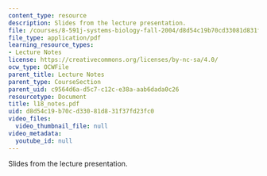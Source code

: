 ```yaml
---
content_type: resource
description: Slides from the lecture presentation.
file: /courses/8-591j-systems-biology-fall-2004/d8d54c19b70cd33081d831f37fd23fc0_l18_notes.pdf
file_type: application/pdf
learning_resource_types:
- Lecture Notes
license: https://creativecommons.org/licenses/by-nc-sa/4.0/
ocw_type: OCWFile
parent_title: Lecture Notes
parent_type: CourseSection
parent_uid: c9564d6a-d5c7-c12c-e38a-aab6dada0c26
resourcetype: Document
title: l18_notes.pdf
uid: d8d54c19-b70c-d330-81d8-31f37fd23fc0
video_files:
  video_thumbnail_file: null
video_metadata:
  youtube_id: null
---
```

Slides from the lecture presentation.